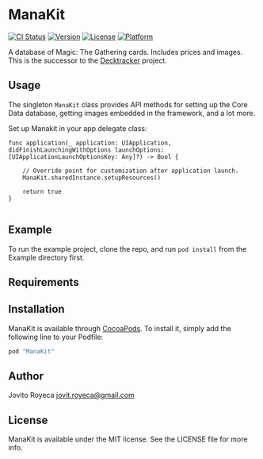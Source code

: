 # ManaKit

[![CI Status](http://img.shields.io/travis/jovito-royeca/ManaKit.svg?style=flat)](https://travis-ci.org/jovito-royeca/ManaKit)
[![Version](https://img.shields.io/cocoapods/v/ManaKit.svg?style=flat)](http://cocoapods.org/pods/ManaKit)
[![License](https://img.shields.io/cocoapods/l/ManaKit.svg?style=flat)](http://cocoapods.org/pods/ManaKit)
[![Platform](https://img.shields.io/cocoapods/p/ManaKit.svg?style=flat)](http://cocoapods.org/pods/ManaKit)

A database of Magic: The Gathering cards. Includes prices and images. This is the  successor to the [Decktracker](https://github.com/jovito-royeca/Decktracker) project.

## Usage

The singleton `ManaKit` class provides API methods for setting up the Core Data database, getting images embedded in the framework, and a lot more.

Set up Manakit in your app delegate class:

````
func application(_ application: UIApplication, didFinishLaunchingWithOptions launchOptions: [UIApplicationLaunchOptionsKey: Any]?) -> Bool {
    
    // Override point for customization after application launch.
    ManaKit.sharedInstance.setupResources()
        
    return true
}
    
````

## Example

To run the example project, clone the repo, and run `pod install` from the Example directory first.

## Requirements

## Installation

ManaKit is available through [CocoaPods](http://cocoapods.org). To install
it, simply add the following line to your Podfile:

```ruby
pod "ManaKit"
```

## Author

Jovito Royeca
jovit.royeca@gmail.com

## License

ManaKit is available under the MIT license. See the LICENSE file for more info.
